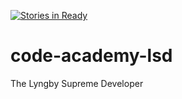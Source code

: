 [![Stories in Ready](https://badge.waffle.io/eguahlak/code-academy-lsd.png?label=ready&title=Ready)](https://waffle.io/eguahlak/code-academy-lsd)
# code-academy-lsd

The Lyngby Supreme Developer
